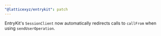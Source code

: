 ```yaml
---
"@latticexyz/entrykit": patch
---
```


EntryKit's `SessionClient` now automatically redirects calls to `callFrom` when using `sendUserOperation`.
